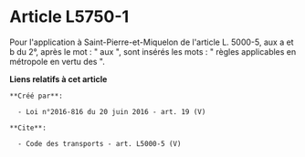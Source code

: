 # Article L5750-1

Pour l'application à Saint-Pierre-et-Miquelon de l'article L. 5000-5, aux a et b du 2°, après le mot : " aux ", sont insérés
les mots : " règles applicables en métropole en vertu des ".

**Liens relatifs à cet article**

	**Créé par**:

	  - Loi n°2016-816 du 20 juin 2016 - art. 19 (V)

	**Cite**:

	  - Code des transports - art. L5000-5 (V)

